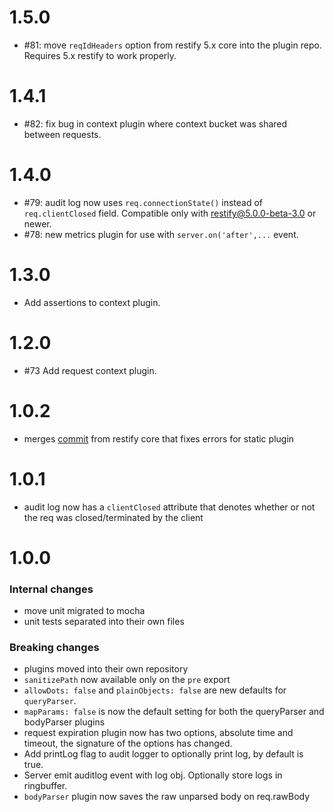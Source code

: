 # 1.5.0

- #81: move `reqIdHeaders` option from restify 5.x core into the plugin repo.
  Requires 5.x restify to work properly.

# 1.4.1
- #82: fix bug in context plugin where context bucket was shared between
  requests.

# 1.4.0
- #79: audit log now uses `req.connectionState()` instead of `req.clientClosed`
  field. Compatible only with restify@5.0.0-beta-3.0 or newer.
- #78: new metrics plugin for use with `server.on('after',...` event.

# 1.3.0
- Add assertions to context plugin.

# 1.2.0
- #73 Add request context plugin.

# 1.0.2

- merges [commit](https://github.com/restify/node-restify/commit/fbd56f5751f82031c8b0e677f0bdd677c7b95892)
  from restify core that fixes errors for static plugin

# 1.0.1

- audit log now has a `clientClosed` attribute that denotes whether or not the
  req was closed/terminated by the client

# 1.0.0

### Internal changes
- move unit migrated to mocha
- unit tests separated into their own files

### Breaking changes
- plugins moved into their own repository
- `sanitizePath` now available only on the `pre` export
- `allowDots: false` and `plainObjects: false` are new defaults for
  `queryParser`.
- `mapParams: false` is now the default setting for both the queryParser and
  bodyParser plugins
- request expiration plugin now has two options, absolute time and timeout, the
  signature of the options has changed.
- Add printLog flag to audit logger to optionally print log, by default is true.
- Server emit auditlog event with log obj. Optionally store logs in ringbuffer.
- `bodyParser` plugin now saves the raw unparsed body on req.rawBody
